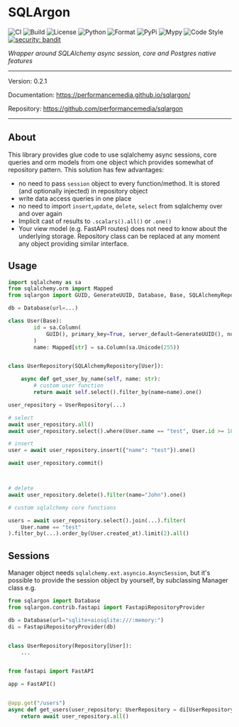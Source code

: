 # SQLArgon

![CI](https://github.com/performancemedia/sqlargon/workflows/CI/badge.svg)
![Build](https://github.com/performancemedia/sqlargon/workflows/Publish/badge.svg)
![License](https://img.shields.io/github/license/performancemedia/sqlargon)
![Python](https://img.shields.io/pypi/pyversions/sqlargon)
![Format](https://img.shields.io/pypi/format/sqlargon)
![PyPi](https://img.shields.io/pypi/v/sqlargon)
![Mypy](https://img.shields.io/badge/mypy-checked-blue)
![Code Style](https://img.shields.io/badge/code%20style-black-000000.svg)
[![security: bandit](https://img.shields.io/badge/security-bandit-yellow.svg)](https://github.com/PyCQA/bandit)


*Wrapper around SQLAlchemy async session, core and Postgres native features*

---
Version: 0.2.1

Documentation: https://performancemedia.github.io/sqlargon/

Repository: https://github.com/performancemedia/sqlargon

---

## About

This library provides glue code to use sqlalchemy async sessions, core queries and orm models
from one object which provides somewhat of repository pattern. This solution has few advantages:

- no need to pass `session` object to every function/method. It is stored (and optionally injected) in repository object
- write data access queries in one place
- no need to import `insert`,`update`, `delete`, `select` from sqlalchemy over and over again
- Implicit cast of results to `.scalars().all()` or `.one()`
- Your view model (e.g. FastAPI routes) does not need to know about the underlying storage. Repository class can be replaced at any moment any object providing similar interface.

## Usage

```python
import sqlalchemy as sa
from sqlalchemy.orm import Mapped
from sqlargon import GUID, GenerateUUID, Database, Base, SQLAlchemyRepository

db = Database(url=...)

class User(Base):
        id = sa.Column(
            GUID(), primary_key=True, server_default=GenerateUUID(), nullable=False
        )
        name: Mapped[str] = sa.Column(sa.Unicode(255))


class UserRepository(SQLAlchemyRepository[User]):

    async def get_user_by_name(self, name: str):
        # custom user function
        return await self.select().filter_by(name=name).one()

user_repository = UserRepository(...)

# select
await user_repository.all()
await user_repository.select().where(User.name == "test", User.id >= 18)

# insert
user = await user_repository.insert({"name": "test"}).one()

await user_repository.commit()



# delete
await user_repository.delete().filter(name="John").one()

# custom sqlalchemy core functions

users = await user_repository.select().join(...).filter(
    User.name == "test"
).filter_by(...).order_by(User.created_at).limit(2).all()

```

## Sessions

Manager object needs `sqlalchemy.ext.asyncio.AsyncSession`, but it's possible
to provide the session object by yourself, by subclassing Manager class e.g.

```python
from sqlargon import Database
from sqlargon.contrib.fastapi import FastapiRepositoryProvider

db = Database(url="sqlite+aiosqlite:///:memory:")
di = FastapiRepositoryProvider(db)


class UserRepository(Repository[User]):
    ...


from fastapi import FastAPI

app = FastAPI()


@app.get("/users")
async def get_users(user_repository: UserRepository = di[UserRepository]):
    return await user_repository.all()

```
